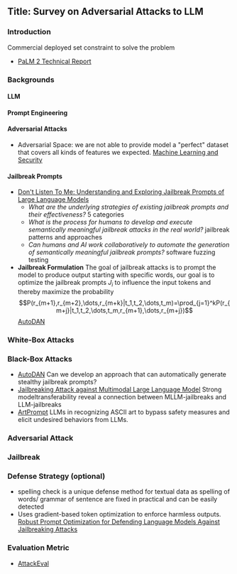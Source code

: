## Title: Survey on Adversarial Attacks to LLM

### Introduction
Commercial deployed set constraint to solve the problem 
- [PaLM 2 Technical Report](https://arxiv.org/abs/2305.10403)


### Backgrounds
#### LLM
#### Prompt Engineering
#### Adversarial Attacks
- Adversarial Space: we are not able to provide model a "perfect" dataset that covers all kinds of features we expected. [Machine Learning and Security](https://www.oreilly.com/library/view/machine-learning-and/9781491979891/)

#### Jailbreak Prompts
- [Don't Listen To Me: Understanding and Exploring Jailbreak Prompts of Large Language Models](https://arxiv.org/abs/2403.17336)
  - _What are the underlying strategies of existing jailbreak prompts and their effectiveness?_ 5 categories
  - _What is the process for humans to develop and execute semantically meaningful jailbreak attacks in the real world?_ jailbreak patterns and approaches
  - _Can humans and AI work collaboratively to automate the generation of semantically meaningful jailbreak prompts?_ software fuzzing testing
- **Jailbreak Formulation** The goal of jailbreak attacks is to prompt the model to produce output starting with specific words,  our goal is to optimize the jailbreak
prompts $J_i$ to influence the input tokens and thereby maximize the probability$$P(r_{m+1},r_{m+2},\dots,r_{m+k}|t_1,t_2,\dots,t_m)=\prod_{j=1}^kP(r_{m+j}|t_1,t_2,\dots,t_m,r_{m+1},\dots,r_{m+j})$$ [AutoDAN](https://openreview.net/pdf?id=7Jwpw4qKkb)

### White-Box Attacks


### Black-Box Attacks
- [AutoDAN](https://openreview.net/pdf?id=7Jwpw4qKkb) Can we develop an approach that can automatically generate stealthy
jailbreak prompts?
- [Jailbreaking Attack against Multimodal Large Language Model](https://arxiv.org/pdf/2402.02309.pdf) Strong modeltransferability reveal a connection between MLLM-jailbreaks and LLM-jailbreaks
- [ArtPrompt](https://arxiv.org/pdf/2402.11753.pdf) LLMs in recognizing ASCII art to bypass safety measures and elicit undesired behaviors from LLMs.

### Adversarial Attack

### Jailbreak

### Defense Strategy (optional)
- spelling check is a unique defense method for textual data as spelling of words/ grammar of sentence are fixed in practical and can be easily detected
- Uses gradient-based token optimization to enforce
harmless outputs. [Robust Prompt Optimization for Defending Language Models Against Jailbreaking Attacks](https://arxiv.org/abs/2401.17263)

### Evaluation Metric
- [AttackEval](https://arxiv.org/abs/2401.09002)